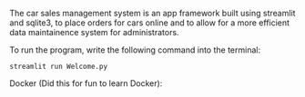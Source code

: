 The car sales management system is an app framework built using streamlit and sqlite3, to place orders for cars online and to allow for a more efficient data maintainence system for administrators.

To run the program, write the following command into the terminal:

`streamlit run Welcome.py`

Docker (Did this for fun to learn Docker):


